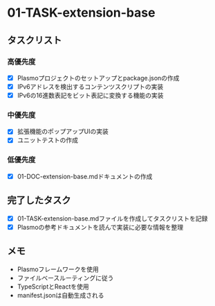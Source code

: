 # 01-TASK-extension-base

## タスクリスト

### 高優先度
- [x] Plasmoプロジェクトのセットアップとpackage.jsonの作成
- [x] IPv6アドレスを検出するコンテンツスクリプトの実装
- [x] IPv6の16進数表記をビット表記に変換する機能の実装

### 中優先度
- [x] 拡張機能のポップアップUIの実装
- [x] ユニットテストの作成

### 低優先度
- [x] 01-DOC-extension-base.mdドキュメントの作成

## 完了したタスク
- [x] 01-TASK-extension-base.mdファイルを作成してタスクリストを記録
- [x] Plasmoの参考ドキュメントを読んで実装に必要な情報を整理

## メモ
- Plasmoフレームワークを使用
- ファイルベースルーティングに従う
- TypeScriptとReactを使用
- manifest.jsonは自動生成される
